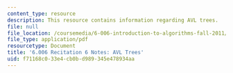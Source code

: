 ```yaml
---
content_type: resource
description: This resource contains information regarding AVL trees.
file: null
file_location: /coursemedia/6-006-introduction-to-algorithms-fall-2011/f71168c033e4cb0bd989345e478934aa_MIT6_006F11_rec06.pdf
file_type: application/pdf
resourcetype: Document
title: '6.006 Recitation 6 Notes: AVL Trees'
uid: f71168c0-33e4-cb0b-d989-345e478934aa
---
```

